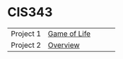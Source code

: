# CIS343

|  |  |  |  |  |
|------|-------|---------|------------|-------|
| Project 1  | [Game of Life](https://github.com/Ockerse/CIS343/tree/master/Project%201) | 
| Project 2  | [Overview](https://gitpitch.com/irawoodring/343/master?p=overview "Overview slides") 
